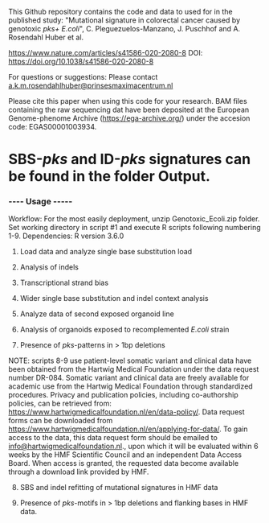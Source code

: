 This Github repository contains the code and data to used for in the published study: "Mutational signature in colorectal cancer caused by genotoxic *pks+ E.coli*", C. Pleguezuelos-Manzano, J. Puschhof and A. Rosendahl Huber et al. 

https://www.nature.com/articles/s41586-020-2080-8
DOI: https://doi.org/10.1038/s41586-020-2080-8

For questions or suggestions: Please contact a.k.m.rosendahlhuber@prinsesmaximacentrum.nl

Please cite this paper when using this code for your research. BAM files containing the raw sequencing dat have been deposited at the European Genome-phenome Archive (https://ega-archive.org/) under the accesion code: EGAS00001003934.

# SBS-*pks* and ID-*pks* signatures can be found in the folder Output. 

### ---- Usage ----- 
Workflow: For the most easily deployment, unzip Genotoxic_Ecoli.zip folder. Set working directory in script #1 and execute R scripts following numbering 1-9.
Dependencies: R version 3.6.0

1. Load data and analyze single base substitution load

2. Analysis of indels 

3. Transcriptional strand bias

4. Wider single base substitution and indel context analysis

5. Analyze data of second exposed organoid line 

6. Analysis of organoids exposed to recomplemented *E.coli* strain

7. Presence of *pks*-patterns in > 1bp deletions 

NOTE: scripts 8-9 use patient-level somatic variant and clinical data have been obtained from the Hartwig Medical Foundation under the data request number DR-084. Somatic variant and clinical data are freely available for academic use from the Hartwig Medical Foundation through standardized procedures. Privacy and publication policies, including co-authorship policies, can be retrieved from: https://www.hartwigmedicalfoundation.nl/en/data-policy/. 
Data request forms can be downloaded from https://www.hartwigmedicalfoundation.nl/en/applying-for-data/.
To gain access to the data, this data request form should be emailed to info@hartwigmedicalfoundation.nl., upon which it will be evaluated within 6 weeks by the HMF Scientific Council and an independent Data Access Board.
When access is granted, the requested data become available through a download link provided by HMF.

8. SBS and indel refitting of mutational signatures in HMF data

9. Presence of *pks*-motifs in > 1bp deletions and flanking bases in HMF data. 